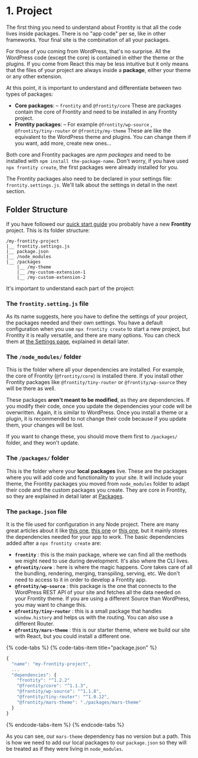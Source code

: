 # 1. Project

The first thing you need to understand about Frontity is that all the code lives inside packages. There is no "app code" per se, like in other frameworks. Your final site is the combination of all your packages.

For those of you coming from WordPress, that's no surprise. All the WordPress code \(except the core\) is contained in either the theme or the plugins. If you come from React this may be less intuitive but it only means that the files of your project are always inside a **package**, either your theme or any other extension. 

At this point, it is important to understand and differentiate between two types of packages:

* **Core packages**:  – `frontity` and `@frontity/core` These are packages contain the core of Frontity and need to be installed in any Frontity project.
* **Frontity packages**:  – For example `@frontity/wp-source` ,  `@frontity/tiny-router` or `@frontity/my-theme` These are like the equivalent to the WordPress theme and plugins. You can change them if you want, add more, create new ones...

Both core and Frontity packages are _npm packages_ and need to be installed with `npm install the-package-name`. Don't worry, if you have used `npx frontity create`, the first packages were already installed for you.

The Frontity packages also need to be declared in your settings file: `frontity.settings.js`. We'll talk about the settings in detail in the next section.

## Folder Structure

If you have followed our [quick start guide](../getting-started/quick-start-guide.md) you probably have a new **Frontity** project. This is its folder structure:

```text
/my-frontity-project
|__ frontity.settings.js
|__ package.json
|__ /node_modules
|__ /packages
    |__ /my-theme
    |__ /my-custom-extension-1
    |__ /my-custom-extension-2
```

It's important to understand each part of the project:

### The `frontity.setting.js` file

As its name suggests, here you have to define the settings of your project, the packages needed and their own settings. You have a default configuration when you use `npx frontity create` to start a new project, but Frontity it is really versatile, and there are many options. You can check them at [the Settings page](settings.md), explained in detail later.

### The `/node_modules/` folder

This is the folder where all your dependencies are installed. For example, the core of Frontity \(`@frontity/core`\) is installed there. If you install other Frontity packages like `@frontity/tiny-router` or `@frontity/wp-source` they will be there as well.

These packages **aren't meant to be modified**, as they are dependencies. If you modify their code, once you update the dependencies your code will be overwritten. Again, it is similar to WordPress. Once you install a theme or a plugin, it is recommended to not change their code because if you update them, your changes will be lost.

If you want to change these, you should move them first to `/packages/` folder, and they won't update. 

### The `/packages/` folder

This is the folder where your **local packages** live. These are the packages where you will add code and functionality to your site. It will include your theme, the Frontity packages you moved from `node_modules` folder to adapt their code and the custom packages you create. They are core in Frontity, so they are explained in detail later at [Packages](packages.md).

### The `package.json` file

It is the file used for configuration in any Node project. There are many great articles about it like [this one](https://medium.com/beginners-guide-to-mobile-web-development/why-package-json-npm-basics-cab3e8cd150), [this one](https://flaviocopes.com/package-json/) or [this one](https://alligator.io/nodejs/package-json/), but it mainly stores the dependencies needed for your app to work. The basic dependencies added after a  `npx frontity create`  are:

* **`frontity`** : this is the main package, where we can find all the methods we might need to use during development. It's also where the CLI lives.
* **`@frontity/core`** : here is where the magic happens. Core takes care of all the bundling, rendering, merging, transpiling, serving, etc. We don't need to access to it in order to develop a Frontity app.
* **`@frontity/wp-source`** : this package is the one that connects to the WordPress REST API of your site and fetches all the data needed on your Frontity theme. If you are using a different Source than WordPress, you may want to change this.
* **`@frontity/tiny-router`** : this is a small package that handles `window.history` and helps us with the routing. You can also use a different Router.
* **`@frontity/mars-theme`** : this is our starter theme, where we build our site with React, but you could install a different one.

{% code-tabs %}
{% code-tabs-item title="package.json" %}
```javascript
{
  "name": "my-frontity-project",
  ...
  "dependencies": {
    "frontity": "^1.2.2"
    "@frontity/core": "^1.1.3",
    "@frontity/wp-source": "^1.1.8",
    "@frontity/tiny-router": "^1.0.12",
    "@frontity/mars-theme": "./packages/mars-theme"
  }
}
```
{% endcode-tabs-item %}
{% endcode-tabs %}

As you can see, our `mars-theme` dependency has no version but a path. This is how we need to add our local packages to our `package.json` so they will be treated as if they were living in `node_modules`.



